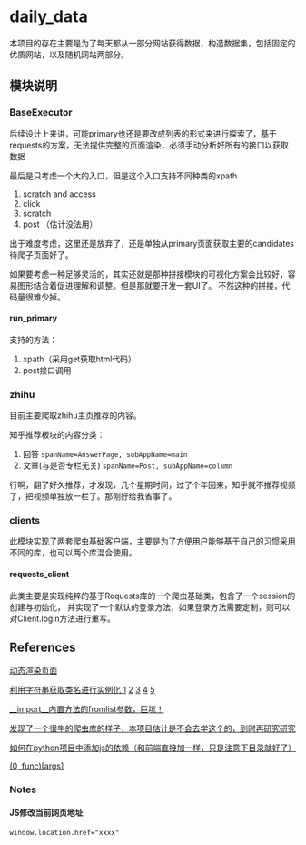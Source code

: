 # daily_data
本项目的存在主要是为了每天都从一部分网站获得数据，构造数据集，包括固定的优质网站，以及随机网站两部分。



## 模块说明

### BaseExecutor

后续设计上来讲，可能primary也还是要改成列表的形式来进行探索了，基于requests的方案，无法提供完整的页面渲染，必须手动分析好所有的接口以获取数据

最后是只考虑一个大的入口，但是这个入口支持不同种类的xpath
1. scratch and access
2. click
3. scratch
4. post （估计没法用）

出于难度考虑，这里还是放弃了，还是单独从primary页面获取主要的candidates待爬子页面好了。

如果要考虑一种足够灵活的，其实还就是那种拼接模块的可视化方案会比较好，容易图形结合着促进理解和调整。但是那就要开发一套UI了。
不然这种的拼接，代码量很难少掉。


#### run_primary

支持的方法：
1. xpath（采用get获取html代码）
2. post接口调用




### zhihu

目前主要爬取zhihu主页推荐的内容。

知乎推荐板块的内容分类：
1. 回答  `spanName=AnswerPage, subAppName=main`
2. 文章(与是否专栏无关) `spanName=Post, subAppName=column`

行啊，翻了好久推荐，才发现，几个星期时间，过了个年回来，知乎就不推荐视频了，把视频单独放一栏了。那刚好给我省事了。



### clients

此模块实现了两套爬虫基础客户端，主要是为了方便用户能够基于自己的习惯采用不同的库，也可以两个库混合使用。

#### requests_client

此类主要是实现纯粹的基于Requests库的一个爬虫基础类，包含了一个session的创建与初始化，
并实现了一个默认的登录方法，如果登录方法需要定制，则可以对Client.login方法进行重写。

## References

[动态渲染页面](https://blog.csdn.net/qq_72290695/article/details/131414557#:~:text=html%20%3D%20response.html.html%201%20from%20requests_html%20import%20HTMLSession,%E6%B8%B2%E6%9F%93%E9%A1%B5%E9%9D%A2%207%20response.html.render%20%28%29%208%20%23%20%E8%8E%B7%E5%8F%96%E9%A1%B5%E9%9D%A2%E6%BA%90%E7%A0%81%20%E6%9B%B4%E5%A4%9A%E9%A1%B9%E7%9B%AE)

[利用字符串获取类名进行实例化 1](https://segmentfault.com/q/1010000012379189) [2](https://segmentfault.com/q/1010000012792068) [3](https://www.runoob.com/w3cnote/python-locals-globals.html#:~:text=locals%20%E6%98%AF%E5%8F%AA%E8%AF%BB%E7%9A%84%EF%BC%8Cglobals%20%E4%B8%8D%E6%98%AF%E3%80%82%20locals%20%E4%B8%8D%E5%8F%AF%E4%BF%AE%E6%94%B9%EF%BC%8Cglobals%20%E5%8F%AF%E4%BB%A5%E4%BF%AE%E6%94%B9%EF%BC%8C%E5%8E%9F%E5%9B%A0%E6%98%AF%EF%BC%9A%20locals,%28%29%20%E5%AE%9E%E9%99%85%E4%B8%8A%E6%B2%A1%E6%9C%89%E8%BF%94%E5%9B%9E%E5%B1%80%E9%83%A8%E5%90%8D%E5%AD%97%E7%A9%BA%E9%97%B4%EF%BC%8C%E5%AE%83%E8%BF%94%E5%9B%9E%E7%9A%84%E6%98%AF%E4%B8%80%E4%B8%AA%E6%8B%B7%E8%B4%9D%E3%80%82%20%E6%89%80%E4%BB%A5%E5%AF%B9%E5%AE%83%E8%BF%9B%E8%A1%8C%E4%BF%AE%E6%94%B9%EF%BC%8C%E4%BF%AE%E6%94%B9%E7%9A%84%E6%98%AF%E6%8B%B7%E8%B4%9D%EF%BC%8C%E8%80%8C%E5%AF%B9%E5%AE%9E%E9%99%85%E7%9A%84%E5%B1%80%E9%83%A8%E5%90%8D%E5%AD%97%E7%A9%BA%E9%97%B4%E4%B8%AD%E7%9A%84%E5%8F%98%E9%87%8F%E5%80%BC%E5%B9%B6%E6%97%A0%E5%BD%B1%E5%93%8D%E3%80%82%20globals%20%28%29%20%E8%BF%94%E5%9B%9E%E7%9A%84%E6%98%AF%E5%AE%9E%E9%99%85%E7%9A%84%E5%85%A8%E5%B1%80%E5%90%8D%E5%AD%97%E7%A9%BA%E9%97%B4%EF%BC%8C%E8%80%8C%E4%B8%8D%E6%98%AF%E4%B8%80%E4%B8%AA%E6%8B%B7%E8%B4%9D%E4%B8%8E%20locals%20%E7%9A%84%E8%A1%8C%E4%B8%BA%E5%AE%8C%E5%85%A8%E7%9B%B8%E5%8F%8D%E3%80%82) [4](https://zky.name/article/72.html#:~:text=__import,b%E5%B0%86%E5%AF%BC%E5%85%A5b%E6%A8%A1%E5%9D%97%E3%80%82) [5]()

[__import__内置方法的fromlist参数，巨坑！](https://zky.name/article/72.html#:~:text=__import,b%E5%B0%86%E5%AF%BC%E5%85%A5b%E6%A8%A1%E5%9D%97%E3%80%82)

[发现了一个很牛的爬虫库的样子，本项目估计是不会去学这个的，到时再研究研究](https://www.jianshu.com/p/72a1f57b333a)

[如何在python项目中添加js的依赖（和前端直接加一样，只是注意下目录就好了）](https://www.cnblogs.com/presleyren/p/11751050.html#:~:text=%E4%B8%80.%E5%AE%89%E8%A3%85%E4%BE%9D%E8%B5%96%20npm%20install%20jsdom%20%E4%BA%8C.%E5%AF%BC%E5%85%A5%E5%8C%85%20js_obj%20%3D%20execjs.,%3D%20dom.window%3B%20document%20%3D%20window.document%3B%20XMLHttpRequest%20%3D%20window.XMLHttpRequest%3B)

[(0, func)[args]](https://juejin.cn/post/7127291361786593316)

### Notes

#### JS修改当前网页地址

`window.location.href="xxxx"`